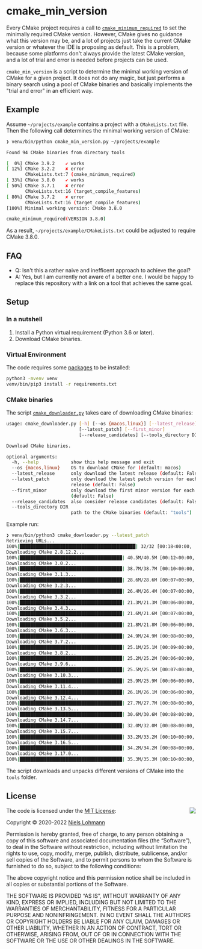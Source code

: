 # cmake_min_version

Every CMake project requires a call to [`cmake_minimum_required`](http://cmake.org/cmake/help/v3.16/command/cmake_minimum_required.html) to set the minimally required CMake version. However, CMake gives no guidance what this version may be, and a lot of projects just take the current CMake version or whatever the IDE is proposing as default. This is a problem, because some platforms don't always provide the latest CMake version, and a lot of trial and error is needed before projects can be used.

`cmake_min_version` is a script to determine the minimal working version of CMake for a given project. It does not do any magic, but just performs a binary search using a pool of CMake binaries and basically implements the "trial and error" in an efficient way.

## Example

Assume `~/projects/example` contains a project with a `CMakeLists.txt` file. Then the following call determines the minimal working version of CMake:

```sh
❯ venv/bin/python cmake_min_version.py ~/projects/example

Found 94 CMake binaries from directory tools

[  0%] CMake 3.9.2    ✔ works
[ 12%] CMake 3.2.2    ✘ error
       CMakeLists.txt:7 (cmake_minimum_required)
[ 33%] CMake 3.8.0    ✔ works
[ 50%] CMake 3.7.1    ✘ error
       CMakeLists.txt:16 (target_compile_features)
[ 80%] CMake 3.7.2    ✘ error
       CMakeLists.txt:16 (target_compile_features)
[100%] Minimal working version: CMake 3.8.0

cmake_minimum_required(VERSION 3.8.0)
```

As a result, `~/projects/example/CMakeLists.txt` could be adjusted to require CMake 3.8.0.

## FAQ

- Q: Isn't this a rather naive and inefficent approach to achieve the goal?
- A: Yes, but I am currently not aware of a better one. I would be happy to replace this repository with a link on a tool that achieves the same goal.

## Setup

### In a nutshell

1. Install a Python virtual requirement (Python 3.6 or later).
2. Download CMake binaries.

### Virtual Environment

The code requires some [packages](requirements.txt) to be installed:

```sh
python3 -mvenv venv
venv/bin/pip3 install -r requirements.txt
```

### CMake binaries

The script [`cmake_downloader.py`](cmake_downloader.py) takes care of downloading CMake binaries:

```sh
usage: cmake_downloader.py [-h] [--os {macos,linux}] [--latest_release]
                           [--latest_patch] [--first_minor]
                           [--release_candidates] [--tools_directory DIR]

Download CMake binaries.

optional arguments:
  -h, --help            show this help message and exit
  --os {macos,linux}    OS to download CMake for (default: macos)
  --latest_release      only download the latest release (default: False)
  --latest_patch        only download the latest patch version for each
                        release (default: False)
  --first_minor         only download the first minor version for each release
                        (default: False)
  --release_candidates  also consider release candidates (default: False)
  --tools_directory DIR
                        path to the CMake binaries (default: "tools")
```

Example run:

```sh
❯ venv/bin/python3 cmake_downloader.py --latest_patch
Retrieving URLs...
100%|███████████████████████████████████████████| 32/32 [00:18<00:00,  1.71it/s]
Downloading CMake 2.8.12.2...
100%|██████████████████████████████████████| 40.5M/40.5M [00:12<00:00, 3.34MB/s]
Downloading CMake 3.0.2...
100%|██████████████████████████████████████| 38.7M/38.7M [00:10<00:00, 3.90MB/s]
Downloading CMake 3.1.3...
100%|██████████████████████████████████████| 28.6M/28.6M [00:07<00:00, 3.99MB/s]
Downloading CMake 3.2.3...
100%|██████████████████████████████████████| 26.4M/26.4M [00:07<00:00, 3.52MB/s]
Downloading CMake 3.3.2...
100%|██████████████████████████████████████| 21.3M/21.3M [00:06<00:00, 3.68MB/s]
Downloading CMake 3.4.3...
100%|██████████████████████████████████████| 21.6M/21.6M [00:07<00:00, 3.07MB/s]
Downloading CMake 3.5.2...
100%|██████████████████████████████████████| 21.8M/21.8M [00:06<00:00, 3.33MB/s]
Downloading CMake 3.6.3...
100%|██████████████████████████████████████| 24.9M/24.9M [00:08<00:00, 2.92MB/s]
Downloading CMake 3.7.2...
100%|██████████████████████████████████████| 25.1M/25.1M [00:09<00:00, 2.85MB/s]
Downloading CMake 3.8.2...
100%|██████████████████████████████████████| 25.2M/25.2M [00:06<00:00, 3.95MB/s]
Downloading CMake 3.9.6...
100%|██████████████████████████████████████| 25.5M/25.5M [00:07<00:00, 3.41MB/s]
Downloading CMake 3.10.3...
100%|██████████████████████████████████████| 25.9M/25.9M [00:06<00:00, 3.93MB/s]
Downloading CMake 3.11.4...
100%|██████████████████████████████████████| 26.1M/26.1M [00:06<00:00, 3.96MB/s]
Downloading CMake 3.12.4...
100%|██████████████████████████████████████| 27.7M/27.7M [00:08<00:00, 3.44MB/s]
Downloading CMake 3.13.5...
100%|██████████████████████████████████████| 30.6M/30.6M [00:08<00:00, 3.82MB/s]
Downloading CMake 3.14.7...
100%|██████████████████████████████████████| 32.0M/32.0M [00:08<00:00, 4.04MB/s]
Downloading CMake 3.15.7...
100%|██████████████████████████████████████| 33.2M/33.2M [00:10<00:00, 3.44MB/s]
Downloading CMake 3.16.5...
100%|██████████████████████████████████████| 34.2M/34.2M [00:08<00:00, 4.11MB/s]
Downloading CMake 3.17.0...
100%|██████████████████████████████████████| 35.3M/35.3M [00:10<00:00, 3.67MB/s]
```

The script downloads and unpacks different versions of CMake into the `tools` folder.

## License

<img align="right" src="http://opensource.org/trademarks/opensource/OSI-Approved-License-100x137.png">

The code is licensed under the [MIT License](http://opensource.org/licenses/MIT):

Copyright &copy; 2020-2022 [Niels Lohmann](http://nlohmann.me)

Permission is hereby granted, free of charge, to any person obtaining a copy of this software and associated documentation files (the “Software”), to deal in the Software without restriction, including without limitation the rights to use, copy, modify, merge, publish, distribute, sublicense, and/or sell copies of the Software, and to permit persons to whom the Software is furnished to do so, subject to the following conditions:

The above copyright notice and this permission notice shall be included in all copies or substantial portions of the Software.

THE SOFTWARE IS PROVIDED “AS IS”, WITHOUT WARRANTY OF ANY KIND, EXPRESS OR IMPLIED, INCLUDING BUT NOT LIMITED TO THE WARRANTIES OF MERCHANTABILITY, FITNESS FOR A PARTICULAR PURPOSE AND NONINFRINGEMENT. IN NO EVENT SHALL THE AUTHORS OR COPYRIGHT HOLDERS BE LIABLE FOR ANY CLAIM, DAMAGES OR OTHER LIABILITY, WHETHER IN AN ACTION OF CONTRACT, TORT OR OTHERWISE, ARISING FROM, OUT OF OR IN CONNECTION WITH THE SOFTWARE OR THE USE OR OTHER DEALINGS IN THE SOFTWARE.
